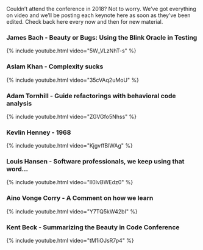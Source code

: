 Couldn’t attend the conference in 2018? Not to worry. We’ve got everything on video and we’ll be posting each keynote here as soon as they’ve been edited. Check back here every now and then for new material.

### James Bach - Beauty or Bugs: Using the Blink Oracle in Testing

{% include youtube.html video="5W_VLzNhT-s" %}

### Aslam Khan - Complexity sucks

{% include youtube.html video="35cVAq2uMoU" %}

### Adam Tornhill - Guide refactorings with behavioral code analysis

{% include youtube.html video="ZGVGfo5Nhss" %}

### Kevlin Henney - 1968

{% include youtube.html video="KjgvffBlWAg" %}

### Louis Hansen - Software professionals, we keep using that word...

{% include youtube.html video="ll0IvBWEdz0" %}

### Aino Vonge Corry - A Comment on how we learn

{% include youtube.html video="Y7TQ5kW42bI" %}

### Kent Beck - Summarizing the Beauty in Code Conference

{% include youtube.html video="tM1iOJsR7p4" %}
